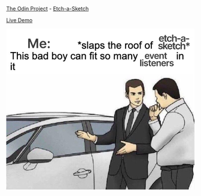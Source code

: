 <a href="https://www.theodinproject.com/">The Odin Project</a> - <a href="https://www.theodinproject.com/lessons/foundations-etch-a-sketch">Etch-a-Sketch</a> 

<a href="https://devvaru.github.io/odin-etch-a-sketch/">Live Demo</a>

<img src="img.jpg">
